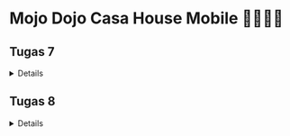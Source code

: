 # Mojo Dojo Casa House Mobile 🕺🏻💃🏻

## Tugas 7
<details>

### Stateless Widget vs Stateful Widget

- **Stateless Widget**: Widget yang tidak memiliki "state" atau kondisi yang dapat berubah. Digunakan ketika UI tidak berubah setelah widget pertama kali dirender. Contoh: `Text`, `Icon`.
- **Stateful Widget**: Widget yang memiliki "state" dan bisa berubah selama aplikasi berjalan. Memungkinkan interaksi atau perubahan data yang memengaruhi tampilan UI. Contoh: `Checkbox`, `TextField`.

### Widget yang Digunakan dalam Proyek

- **Scaffold**: Struktur dasar halaman yang menyediakan struktur untuk AppBar, Body, dan berbagai widget lainnya di halaman.
- **AppBar**: Menampilkan header atau judul di bagian atas halaman.
- **Center**: Memposisikan widget di tengah layar.
- **Column**: Menyusun widget secara vertikal di layar.
- **ElevatedButton**: Tombol interaktif yang dapat ditekan dan menampilkan aksi tertentu, dalam hal ini menampilkan pesan di Snackbar.
- **Icon**: Menampilkan ikon di samping teks pada tombol.
- **Text**: Menampilkan teks statis pada gilayar.
- **SnackBar**: Menampilkan pesan singkat di bagian bawah layar sebagai respons terhadap interaksi pengguna.
- **ScaffoldMessenger**: Digunakan untuk menampilkan Snackbar di dalam `Scaffold`.


### Fungsi `setState()`

- **setState()**: Digunakan di dalam Stateful Widget untuk memberitahu Flutter bahwa ada perubahan pada state, sehingga widget perlu dirender ulang. Variabel yang berada di dalam state (contoh: `int counter`, `String text`) akan diperbarui melalui `setState()`.

### Perbedaan `const` dengan `final`

- **const**: Digunakan untuk mendefinisikan nilai konstan yang ditentukan pada saat kompilasi, dan tidak akan pernah berubah. Biasanya untuk objek yang tidak berubah.
- **final**: Digunakan untuk nilai yang tetap setelah pertama kali diinisialisasi, tetapi inisialisasi bisa dilakukan saat runtime.

### Implementasi Checklist Flutter
1. Membuat Proyek Flutter Baru
Buka terminal atau command prompt dan buat proyek Flutter baru dengan nama `mojo_dojo_casa_house`:

    ```bash
    flutter create mojo_dojo_casa_house
    cd mojo_dojo_casa_house
    ```
2. Menyiapkan File `menu.dart` dan Menghubungkannya dengan `main.dart`
3. Memodifikasi `main.dart` untuk menampilkan `MenuPage` sebagai halaman utama aplikasi.
4. Menjalankan aplikasi dengan command:
    ```bash
    flutter run
    ```
</details>

## Tugas 8
<details>

### Kegunaan `const` di Flutter
`const` digunakan di Flutter untuk mendeklarasikan nilai yang bersifat konstan dan ditentukan saat kompilasi (compile-time constant). Ini berarti nilai atau widget tersebut tidak akan berubah selama runtime aplikasi.

1. Keuntungan menggunakan `const`:
- `const` memungkinkan Flutter untuk menggunakan instance yang sama dari widget, sehingga meningkatkan performa aplikasi dan membuat kode lebih mudah dipahami karena menandakan bahwa nilai tersebut bersifat tetap.

2. Kapan sebaiknya menggunakan `const`:
- Pada saat ada widget atau nilai yang tidak berubah, seperti teks statis, ikon, dekorasi statis, atau widget yang tidak memerlukan data dinamis dan interaksi pengguna.

3. Kapan tidak sebaiknya menggunakan `const`:
- Untuk nilai atau widget yang akan berubah atau menerima input data saat runtime, serta ketika widget memerlukan data dinamis atau harus merespon perubahan.

### Perbandingan Column dan Row di Flutter
Column menyusun anak-anaknya secara vertikal (atas ke bawah). Row menyusun anak-anaknya secara horizontal (kiri ke kanan). Kedua widget memiliki properti `mainAxisAlignment` dan `crossAxisAlignment` untuk mengatur posisi elemen di sepanjang sumbu utama dan sumbu silang.

Implementasi Column:
```dart
Column(
  mainAxisAlignment: MainAxisAlignment.center,
  crossAxisAlignment: CrossAxisAlignment.start,
  children: const [
    Text('Item 1'),
    Text('Item 2'),
    Text('Item 3'),
  ],
)
```

Implementasi Row:
```dart
Row(
  mainAxisAlignment: MainAxisAlignment.spaceEvenly,
  children: const [
    Icon(Icons.star),
    Icon(Icons.favorite),
    Icon(Icons.person),
  ],
)
```
### Elemen Input yang Digunakan di Halaman Form
Pada halaman form `productentry_form.dart`, elemen input yang digunakan adalah sebagai berikut:
- `TextFormField`: Digunakan untuk input teks seperti nama produk dan deskripsi.
- `ElevatedButton`: Digunakan untuk tombol "Save" yang berfungsi sebagai tombol submit untuk form.

Elemen input Flutter lain yang tidak digunakan pada tugas ini:
- `DropdownButton`: Untuk memilih satu opsi dari daftar pilihan.
- `Checkbox` dan `Switch`: Untuk pilihan biner (benar/salah atau aktif/nonaktif).
- `Radio`: Untuk memilih satu opsi dari beberapa pilihan.
- `Slider`: Untuk memilih nilai dalam rentang tertentu.

### Pengaturan Tema di Aplikasi Flutter
Saya mengatur tema aplikasi Flutter di file `main.dart` dengan mendefinisikan `ThemeData` di dalam kelas `MyApp`. Dengan `ThemeData`, saya dapat menentukan font, palet warna utama, dan skema warna sekunder yang akan berlaku secara konsisten di seluruh aplikasi.

Implementasi Pengaturan Tema:
```dart
...
  @override
  Widget build(BuildContext context) {
    return MaterialApp(
      title: 'Flutter Demo',
      theme: ThemeData(
        fontFamily: 'Poppins', // Menggunakan font Poppins secara global
        colorScheme: ColorScheme.fromSwatch(
          primarySwatch: Colors.pink,
        ).copyWith(
          secondary: const Color.fromARGB(255, 243, 75, 131), // Warna sekunder khusus
          surface: const Color.fromARGB(255, 255, 243, 247),  // Warna background ringan
        ),
        useMaterial3: true, // Menggunakan Material Design 3 untuk gaya komponen terbaru
      ),
      home: MyHomePage(),
    );
  }
```
</details>